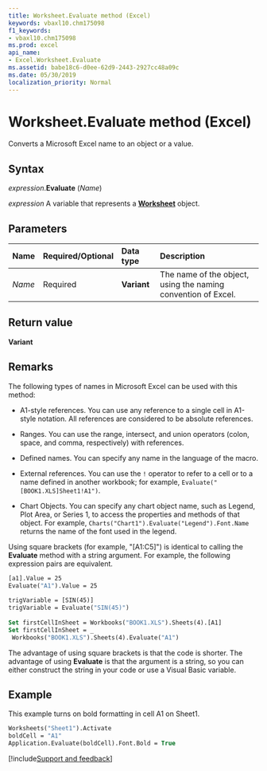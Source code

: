 ```yaml
---
title: Worksheet.Evaluate method (Excel)
keywords: vbaxl10.chm175098
f1_keywords:
- vbaxl10.chm175098
ms.prod: excel
api_name:
- Excel.Worksheet.Evaluate
ms.assetid: babe18c6-d0ee-62d9-2443-2927cc48a09c
ms.date: 05/30/2019
localization_priority: Normal
---
```



# Worksheet.Evaluate method (Excel)

Converts a Microsoft Excel name to an object or a value.


## Syntax

_expression_.**Evaluate** (_Name_)

_expression_ A variable that represents a **[Worksheet](Excel.Worksheet.md)** object.


## Parameters

|Name|Required/Optional|Data type|Description|
|:-----|:-----|:-----|:-----|
| _Name_|Required| **Variant**|The name of the object, using the naming convention of Excel.|

## Return value

**Variant**


## Remarks

The following types of names in Microsoft Excel can be used with this method:

- A1-style references. You can use any reference to a single cell in A1-style notation. All references are considered to be absolute references.
    
- Ranges. You can use the range, intersect, and union operators (colon, space, and comma, respectively) with references.
    
- Defined names. You can specify any name in the language of the macro.
    
- External references. You can use the `!` operator to refer to a cell or to a name defined in another workbook; for example,  `Evaluate("[BOOK1.XLS]Sheet1!A1")`.
    
- Chart Objects. You can specify any chart object name, such as Legend, Plot Area, or Series 1, to access the properties and methods of that object. For example, `Charts("Chart1").Evaluate("Legend").Font.Name` returns the name of the font used in the legend.
    
Using square brackets (for example, "[A1:C5]") is identical to calling the **Evaluate** method with a string argument. For example, the following expression pairs are equivalent.

```vb
[a1].Value = 25 
Evaluate("A1").Value = 25 
 
trigVariable = [SIN(45)] 
trigVariable = Evaluate("SIN(45)") 
 
Set firstCellInSheet = Workbooks("BOOK1.XLS").Sheets(4).[A1] 
Set firstCellInSheet = _ 
 Workbooks("BOOK1.XLS").Sheets(4).Evaluate("A1")
```

The advantage of using square brackets is that the code is shorter. The advantage of using **Evaluate** is that the argument is a string, so you can either construct the string in your code or use a Visual Basic variable.


## Example

This example turns on bold formatting in cell A1 on Sheet1.

```vb
Worksheets("Sheet1").Activate 
boldCell = "A1" 
Application.Evaluate(boldCell).Font.Bold = True
```



[!include[Support and feedback](~/includes/feedback-boilerplate.md)]